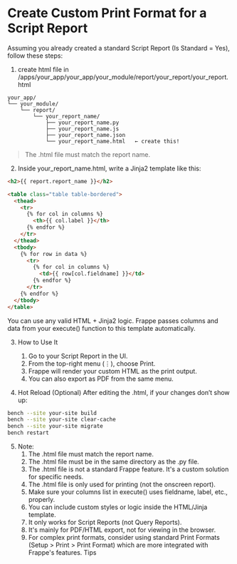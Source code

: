 # Create Custom Print Format for a Script Report

Assuming you already created a standard Script Report (Is Standard = Yes), follow these steps:

1. create html file in /apps/your_app/your_app/your_module/report/your_report/your_report.html
```
your_app/
└── your_module/
    └── report/
        └── your_report_name/
            ├── your_report_name.py
            ├── your_report_name.js
            ├── your_report_name.json
            └── your_report_name.html   ← create this!
```
> The .html file must match the report name.

2. Inside your_report_name.html, write a Jinja2 template like this:
```html
<h2>{{ report.report_name }}</h2>

<table class="table table-bordered">
  <thead>
    <tr>
      {% for col in columns %}
        <th>{{ col.label }}</th>
      {% endfor %}
    </tr>
  </thead>
  <tbody>
    {% for row in data %}
      <tr>
        {% for col in columns %}
          <td>{{ row[col.fieldname] }}</td>
        {% endfor %}
      </tr>
    {% endfor %}
  </tbody>
</table>
```
You can use any valid HTML + Jinja2 logic. Frappe passes columns and data from your execute() function to this template automatically.

3. How to Use It
    1. Go to your Script Report in the UI.
    2. From the top-right menu (⋮), choose Print.
    3. Frappe will render your custom HTML as the print output.
    4. You can also export as PDF from the same menu.

4. Hot Reload (Optional)
After editing the .html, if your changes don’t show up:
```bash
bench --site your-site build
bench --site your-site clear-cache
bench --site your-site migrate
bench restart
```

5. Note: 
    1. The .html file must match the report name.
    2. The .html file must be in the same directory as the .py file.
    3. The .html file is not a standard Frappe feature. It's a custom solution for specific needs.
    4. The .html file is only used for printing (not the onscreen report).
    5. Make sure your columns list in execute() uses fieldname, label, etc., properly.
    6. You can include custom styles or logic inside the HTML/Jinja template.
    7. It only works for Script Reports (not Query Reports).
    8. It's mainly for PDF/HTML export, not for viewing in the browser.
    9. For complex print formats, consider using standard Print Formats (Setup > Print > Print Format) which are more integrated with Frappe's features.
    Tips
